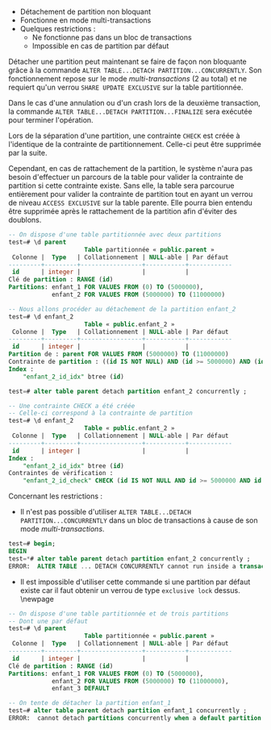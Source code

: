 <!--
Les commits sur ce sujet sont :

* https://commitfest.postgresql.org/32/2714/
* https://git.postgresql.org/gitweb/?p=postgresql.git;a=commit;h=71f4c8c6f74ba021e55d35b1128d22fb8c6e1629

Discussion

* https://gitlab.dalibo.info/formation/workshops/-/issues/108

-->

<div class="slide-content">

* Détachement de partition non bloquant
* Fonctionne en mode multi-transactions
* Quelques restrictions :
    * Ne fonctionne pas dans un bloc de transactions
    * Impossible en cas de partition par défaut

</div>

<div class="notes">

Détacher une partition peut maintenant se faire de façon non bloquante grâce à la commande `ALTER TABLE...DETACH PARTITION...CONCURRENTLY`.
Son fonctionnement repose sur le mode _multi-transactions_ (2 au total) et ne requiert qu'un verrou `SHARE UPDATE EXCLUSIVE` sur la table partitionnée.

Dans le cas d'une annulation ou d'un crash lors de la deuxième transaction, la commande `ALTER TABLE...DETACH PARTITION...FINALIZE` sera exécutée pour terminer l'opération.

Lors de la séparation d'une partition, une contrainte `CHECK` est créée à l'identique de la contrainte de partitionnement. Celle-ci peut être supprimée par la suite.

Cependant, en cas de rattachement de la partition, le système n'aura pas besoin d'effectuer un parcours de la table pour valider la contrainte de partition si cette contrainte existe.
Sans elle, la table sera parcourue entièrement pour valider la contrainte de partition tout en ayant un verrou de niveau `ACCESS EXCLUSIVE` sur la table parente.
Elle pourra bien entendu être supprimée après le rattachement de la partition afin d'éviter des doublons.

```sql
-- On dispose d'une table partitionnée avec deux partitions
test=# \d parent
                     Table partitionnée « public.parent »
 Colonne |  Type   | Collationnement | NULL-able | Par défaut 
---------+---------+-----------------+-----------+------------
 id      | integer |                 |           |            
Clé de partition : RANGE (id)
Partitions: enfant_1 FOR VALUES FROM (0) TO (5000000),
            enfant_2 FOR VALUES FROM (5000000) TO (11000000)

-- Nous allons procéder au détachement de la partition enfant_2
test=# \d enfant_2
                     Table « public.enfant_2 »
 Colonne |  Type   | Collationnement | NULL-able | Par défaut 
---------+---------+-----------------+-----------+------------
 id      | integer |                 |           |            
Partition de : parent FOR VALUES FROM (5000000) TO (11000000)
Contrainte de partition : ((id IS NOT NULL) AND (id >= 5000000) AND (id < 11000000))
Index :
    "enfant_2_id_idx" btree (id)

test=# alter table parent detach partition enfant_2 concurrently ;

-- Une contrainte CHECK a été créée
-- Celle-ci correspond à la contrainte de partition
test=# \d enfant_2
                     Table « public.enfant_2 »
 Colonne |  Type   | Collationnement | NULL-able | Par défaut 
---------+---------+-----------------+-----------+------------
 id      | integer |                 |           |            
Index :
    "enfant_2_id_idx" btree (id)
Contraintes de vérification :
    "enfant_2_id_check" CHECK (id IS NOT NULL AND id >= 5000000 AND id < 11000000)
```

Concernant les restrictions :

* Il n'est pas possible d'utiliser `ALTER TABLE...DETACH PARTITION...CONCURRENTLY` dans un bloc de transactions à cause de son mode _multi-transactions_.

```sql
test=# begin;
BEGIN
test=*# alter table parent detach partition enfant_2 concurrently ;
ERROR:  ALTER TABLE ... DETACH CONCURRENTLY cannot run inside a transaction block
```

* Il est impossible d'utiliser cette commande si une partition par défaut existe car il faut obtenir un verrou de type `exclusive lock` dessus.
\newpage
```sql
-- On dispose d'une table partitionnée et de trois partitions
-- Dont une par défaut
test=# \d parent
                     Table partitionnée « public.parent »
 Colonne |  Type   | Collationnement | NULL-able | Par défaut 
---------+---------+-----------------+-----------+------------
 id      | integer |                 |           |            
Clé de partition : RANGE (id)
Partitions: enfant_1 FOR VALUES FROM (0) TO (5000000),
            enfant_2 FOR VALUES FROM (5000000) TO (11000000),
            enfant_3 DEFAULT

-- On tente de détacher la partition enfant_1
test=# alter table parent detach partition enfant_1 concurrently ;
ERROR:  cannot detach partitions concurrently when a default partition exists
```

</div>